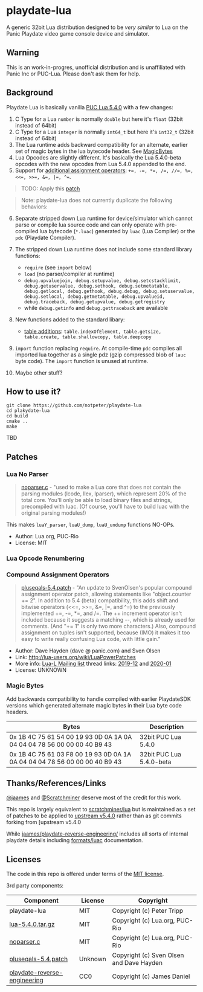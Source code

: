 # playdate-lua

A generic 32bit Lua distribution designed to be *very similar*
to Lua on the Panic Playdate video game console device and simulator.

## Warning

This is an work-in-progres, unofficial distribution and is unaffiliated with
Panic Inc or PUC-Lua. Please don't ask them for help.

## Background

Playdate Lua is basically vanilla [PUC Lua 5.4.0](https://www.lua.org/) with a few changes:
1. C Type for a Lua `number` is normally `double` but here it's `float` (32bit instead of 64bit)
2. C Type for a Lua `integer` is normally `int64_t` but here it's `int32_t` (32bit instead of 64bit)
3. The Lua runtime adds backward compatibility for an alternate, earlier set of magic bytes in the lua bytecode header.
See [MagicBytes](#magic-bytes)
4. Lua Opcodes are slightly different.
It's basically the Lua 5.4.0-beta opcodes with the new opcodes from Lua 5.4.0 appended to the end.
5. Support for [additional assignment operators](https://sdk.play.date/inside-playdate/#additional-assignment-operators):
`+=, -=, *=, /=, //=, %=, <<=, >>=, &=, |=, ^=`.

> TODO: Apply this [patch](http://lua-users.org/files/wiki_insecure/RoP4pD5d/5.4/plusequals-5.4.3.patch)

> Note: playdate-lua does not currently duplicate the following behaviors:

6. Separate stripped down Lua runtime for device/simulator which cannot parse or compile lua source
code and can only operate with pre-compiled lua bytecode (`*.luac`)
generated by `luac` (Lua Compiler) or the `pdc` (Playdate Compiler).

7. The stripped down Lua runtime does not include some standard library functions:
    * `require` (see `import` below)
    * `load` (no parser/compiler at runtime)
    * `debug.upvaluejoin, debug.setupvalue, debug.setcstacklimit, debug.getuservalue, debug.sethook, debug.setmetatable, debug.getlocal, debug.gethook, debug.debug, debug.setuservalue, debug.setlocal, debug.getmetatable, debug.upvalueid, debug.traceback, debug.getupvalue, debug.getregistry`
    * while `debug.getinfo` and `debug.gettraceback` are available

8. New functions added to the standard libary:
    * [table additions](https://sdk.play.date/inside-playdate/#table-additions):
    `table.indexOfElement, table.getsize, table.create, table.shallowcopy, table.deepcopy`
9. `import` function replacing `require`. At compile-time `pdc` compiles all imported lua
together as a single pdz (gzip compressed blob of `lauc` byte code).
The `import` function is unused at runtime.

10. Maybe other stuff?

## How to use it?

```
git clone https://github.com/notpeter/playdate-lua
cd plakydate-lua
cd build
cmake ..
make
```

TBD

## Patches

### Lua No Parser

> [noparser.c](https://www.lua.org/extras/5.4/noparser.c) - "used to make a Lua core that does not contain the
parsing modules (lcode, llex, lparser), which represent 20% of the total core.
You'll only be able to load binary files and strings, precompiled with luac.
(Of course, you'll have to build luac with the original parsing modules!)

This makes `luaY_parser`, `luaU_dump`, `luaU_undump` functions NO-OPs.

* Author: Lua.org, PUC-Rio
* License: MIT

### Lua Opcode Renumbering

### Compound Assignment Operators

> [pluseqals-5.4.patch](http://lua-users.org/files/wiki_insecure/B4rtzUB3/5.4/plusequals-5.4.patch) - "An update to SvenOlsen's popular compound assignment operator patch, allowing statements
like "object.counter += 2". In addition to 5.4 (beta) compatibility, this adds shift and
bitwise operators (<<=, >>=, &=, |=, and ^=) to the previously implemented +=, -=, *=, and /=.
The ++ increment operator isn't included because it suggests a matching --, which is already
used for comments. (And "+= 1" is only two more characters.) Also, compound assignment on
tuples isn't supported, because (IMO) it makes it too easy to write really confusing Lua code,
with little gain."

* Author: Dave Hayden (dave @ panic.com) and Sven Olsen
* Link: http://lua-users.org/wiki/LuaPowerPatches
* More info: [Lua-L Mailing list](https://www.lua.org/lua-l.html) thread links:
[2019-12](http://lua-users.org/lists/lua-l/2019-12/threads.html#00102)
and [2020-01](http://lua-users.org/lists/lua-l/2020-01/threads.html#00009)
* License: UNKNOWN

### Magic Bytes

Add backwards compatibility to handle compiled with earlier PlaydateSDK versions
which generated alternate magic bytes in their Lua byte code headers.

| Bytes | Description
| ----- | -----------
| 0x 1B 4C 75 61  54 00 19 93 0D 0A 1A 0A 04 04 04 78 56 00 00 00 40 B9 43 | 32bit PUC Lua 5.4.0
| 0x 1B 4C 75 61  03 F8 00 19 93 0D 0A 1A 0A 04 04 04 78 56 00 00 00 40 B9 43 | 32bit PUC Lua 5.4.0-beta

## Thanks/References/Links

[@jaames](https://github.com/jaames) and
[@Scratchminer](https://github.com/scratchminer)
deserve most of the credit for this work.

This repo is largely equivalent to [scratchminer/lua](https://github.com/scratchminer/lua54)
but is maintained as a set of patches to be applied to
[upstream v5.4.0](https://github.com/lua/lua/releases/tag/v5.4.0)
rather than as git commits forking from [upstream v5.4.0

While [jaames/playdate-reverse-engineering/](https://github.com/cranksters/playdate-reverse-engineering)
includes all sorts of internal playdate details including [formats/luac](https://github.com/cranksters/playdate-reverse-engineering/blob/main/formats/luac.md) documentation.

## Licenses

The code in this repo is offered under terms of the [MIT license](LICENSE).

3rd party components:

| Component  | License | Copyright
| ---------- | ------- | --------- |
| playdate-lua | MIT   | Copyright (c) Peter Tripp
| [lua-5.4.0.tar.gz](https://www.lua.org/ftp/lua-5.4.0.tar.gz)  | MIT     | Copyright (c) Lua.org, PUC-Rio
| [noparser.c](https://www.lua.org/extras/5.4/noparser.c) | MIT | Copyright (c) Lua.org, PUC-Rio
| [pluseqals-5.4.patch](http://lua-users.org/files/wiki_insecure/B4rtzUB3/5.4/plusequals-5.4.patch) | Unknown | Copyright (c) Sven Olsen and Dave Hayden |
| [playdate-reverse-engineering](https://github.com/cranksters/playdate-reverse-engineering) | CC0 | Copyright (c) James Daniel
